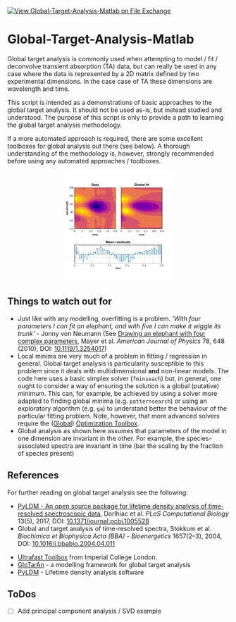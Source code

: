 [![View Global-Target-Analysis-Matlab on File Exchange](https://www.mathworks.com/matlabcentral/images/matlab-file-exchange.svg)](https://uk.mathworks.com/matlabcentral/fileexchange/76974-global-target-analysis-matlab)

# Global-Target-Analysis-Matlab

Global target analysis is commonly used when attempting to model / fit / deconvolve transient absorption (TA) data, but can really be used in any case where the data is represented by a 2D matrix defined by two experimental dimensions. In the case case of TA these dimensions are wavelength and time.

This script is intended as a demonstrations of basic approaches to the global target analysis. It should not be used as-is, but instead studied and understood. The purpose of this script is only to provide a path to learning the global target analysis methodology.

If a more automated approach is required, there are some excellent toolboxes for global analysis out there (see below). A thorough understanding of the methodology is, however, strongly recommended before using any automated approaches / toolboxes.


<center><img src="./figures/display_image.png" width="50%"></center>

## Things to watch out for

- Just like with any modelling, overfitting is a problem. _'With four parameters I can fit an elephant, and with five I can make it wiggle its trunk'_ - Jonny von Neumann (See [Drawing an elephant with four complex parameters](https://publications.mpi-cbg.de/Mayer_2010_4314.pdf), Mayer et al. _American Journal of Physics_ 78, 648 (2010), DOI: [10.1119/1.3254017](https://www.doi.org/10.1119/1.3254017))
- Local minima are very much of a problem in fitting / regression in general. Global target analysis is particularity susceptible to this problem since it deals with multidimensional **and** non-linear models. The code here uses a basic simplex solver (`fminseach`) but, in general, one ought to consider a way of ensuring the solution is a global (putative) minimum. This can, for example, be achieved by using a solver more adapted to finding global minima (e.g. `patternsearch`) or using an exploratory algorithm (e.g. `ga`) to understand better the behaviour of the particular fitting problem. Note, however, that more advanced solvers require the ([Global](https://uk.mathworks.com/help/gads/index.html)) [Optimization Toolbox](https://uk.mathworks.com/help/optim/index.html).
- Global analysis as shown here assumes that parameters of the model in one dimension are invariant in the other. For example, the species-associated spectra are invariant in time (bar the scaling by the fraction of species present)

## References

For further reading on global target analysis see the following:

- [PyLDM - An open source package for lifetime density analysis of time-resolved spectroscopic data](https://spiral.imperial.ac.uk/bitstream/10044/1/48800/13/journal.pcbi.1005528.pdf), Dorlhiac et al. _PLoS Computational Biology_ 13(5), 2017, DOI: [10.1371/journal.pcbi.1005528](https://doi.org/10.1371/journal.pcbi.1005528)
- Global and target analysis of time-resolved spectra, Stokkum et al. _Biochimica et Biophysica Acta (BBA) - Bioenergetics_
1657(2–3), 2004, DOI: [10.1016/j.bbabio.2004.04.011](https://doi.org/10.1016/j.bbabio.2004.04.011)

<cr>

- [Ultrafast Toolbox](http://www.imperial.ac.uk/life-sciences/vanthor/ultrafast-toolbox/) from Imperial College London.
- [GloTarAn](https://github.com/glotaran) - a modelling framework for global target analysis
- [PyLDM](http://www.github.com/gadorlhiac/pylda) - Lifetime density analysis software

## ToDos

- [ ] Add principal component analysis / SVD example
